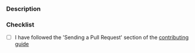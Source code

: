 ### Description

<!-- Please describe your PR here -->

### Checklist

- [ ] I have followed the 'Sending a Pull Request' section of the [contributing guide](https://github.com/igordanchenko/yet-another-react-lightbox/blob/main/CONTRIBUTING.md#sending-a-pull-request)
